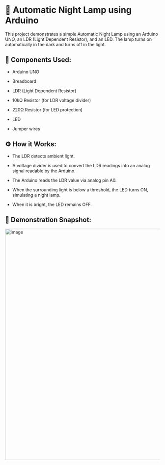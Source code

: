 # 🌙 Automatic Night Lamp using Arduino
This project demonstrates a simple Automatic Night Lamp using an Arduino UNO, an LDR (Light Dependent Resistor), and an LED. The lamp turns on automatically in the dark and turns off in the light.

## 🔧 Components Used:
- Arduino UNO

- Breadboard

- LDR (Light Dependent Resistor)

- 10kΩ Resistor (for LDR voltage divider)

- 220Ω Resistor (for LED protection)

- LED

- Jumper wires

## ⚙️ How it Works:
- The LDR detects ambient light.

- A voltage divider is used to convert the LDR readings into an analog signal readable by the Arduino.

- The Arduino reads the LDR value via analog pin A0.

- When the surrounding light is below a threshold, the LED turns ON, simulating a night lamp.

- When it is bright, the LED remains OFF.

## 📸 Demonstration Snapshot:
<img width="1414" height="754" alt="image" src="https://github.com/user-attachments/assets/e8c60d9c-c9a4-4e77-b840-b60c6f7eba8d" />
